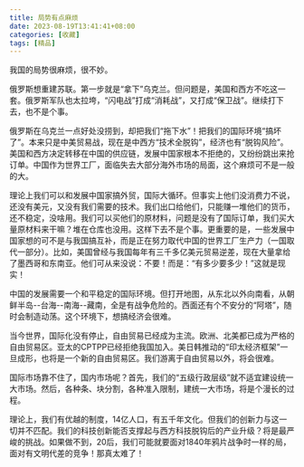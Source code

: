 ```yaml
---
title: 局势有点麻烦
date: 2023-08-19T13:41:41+08:00
categories: [收藏]
tags: [精品]
---
```


我国的局势很麻烦，很不妙。

俄罗斯想重建苏联。第一步就是“拿下”乌克兰。但问题是，美国和西方不吃这一套。俄罗斯军队也太拉垮，“闪电战”打成“消耗战”，又打成“保卫战”。继续打下去，也不是个事。

俄罗斯在乌克兰一点好处没捞到，却把我们“拖下水”！把我们的国际环境“搞坏了”。本来只是中美贸易战，现在是中西方“技术全脱钩”，经济也有“脱钩风险”。美国和西方决定转移在中国的供应链，发展中国家根本不拒绝的，又纷纷跳出来抢订单。中国作为世界工厂，面临失去大部分海外市场的局面，这个麻烦可不是一般的大。

理论上我们可以和发展中国家搞外贸，国际大循环。但事实上他们没消费力不说，还没有美元，又没有我们需要的技术。我们出口给他们，只能赚一堆他们的货币，还不稳定，没啥用。我们可以买他们的原材料，问题是没有了国际订单，我们买大量原材料来干嘛？堆在仓库也没用。这样下去不是个事。更重要的是，一些发展中国家想的可不是与我国搞互补，而是正在努力取代中国的世界工厂生产力（一国取代一部分）。比如，美国曾经与我国每年有三千多亿美元贸易逆差，现在大量拿给了墨西哥和东南亚。他们可从来没说：不要！而是：“有多少要多少！”这就是现实！

中国的发展需要一个和平稳定的国际环境。但打开地图，从东北以外向南看，从朝鲜半岛--台海--南海--藏南，全是有战争危险的。西面还有个不安分的“阿塔”，随时会制造动荡。这个环境下，想搞经济会很难。

当今世界，国际化没有停止，自由贸易已经成为主流。欧洲、北美都已成为严格的自由贸易区。亚太的CPTPP已经拒绝我国加入。美日韩推动的“印太经济框架”一旦成形，也将是一个新的自由贸易区。我们游离于自由贸易以外，将会很难。

国际市场靠不住了，国内市场呢？首先，我们的“五级行政层级”就不适宜建设统一大市场。然后，各种条、块分割，各种准入限制，建统一大市场，将是个漫长的过程。

理论上，我们有优越的制度，14亿人口，有五千年文化。但我们的创新力与这一切并不匹配。我们的科技创新能否支撑起与西方科技脱钩后的产业升级？将是最严峻的挑战。如果做不到，20后，我们可能就要面对1840年鸦片战争时一样的局，面对有文明代差的竞争！那真太难了！